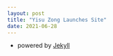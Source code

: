 ```yaml
---
layout: post
title: "Yisu Zong Launches Site"
date: 2021-06-28
---
```


- powered by [Jekyll](http://jekyllrb.com)
